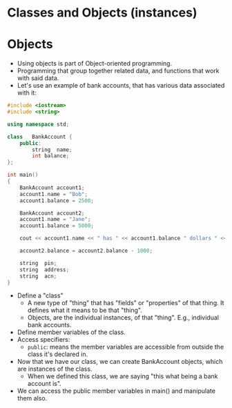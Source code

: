 # Classes and Objects (instances)

# Objects
- Using objects is part of Object-oriented programming.
- Programming that group together related data, and functions that work with said data. 
- Let's use an example of bank accounts, that has various data associated with it:

```c++
#include <iostream>
#include <string>

using namespace std;

class	BankAccount {
	public:
		string	name;
		int	balance;
};

int	main()
{
	BankAccount account1;
	account1.name = "Bob";
	account1.balance = 2500;

	BankAccount account2;
	account1.name = "Jane";
	account1.balance = 5000;

	cout << account1.name << " has " << account1.balance " dollars " << endl;

	account2.balance = account2.balance - 1000;

	string	pin;
	string	address;
	string	acn;
}
```
- Define a "class"
	- A new type of "thing" that has "fields" or "properties" of that thing. It defines what it means to be that "thing".
	- Objects, are the individual instances, of that "thing". E.g., individual bank accounts.
- Define member variables of the class.
- Access specifiers:
	- `public`: means the member variables are accessible from outside the class it's declared in.
- Now that we have our class, we can create BankAccount objects, which are instances of the class.
	- When we defined this class, we are saying "this what being a bank account is".
- We can access the public member variables in main() and manipulate them also.